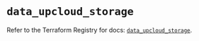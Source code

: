 # `data_upcloud_storage`

Refer to the Terraform Registry for docs: [`data_upcloud_storage`](https://registry.terraform.io/providers/upcloudltd/upcloud/5.0.2/docs/data-sources/storage).

